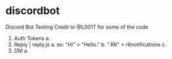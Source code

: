# discordbot
Discord Bot Testing
Credit to @L001T for some of the code





1. Auth Tokens
   a.
2. Reply | reply.js
   a. ex: "Hi" > "Hello."
   b. ".R6" > r6notifications
   c.
3. DM
   a.
